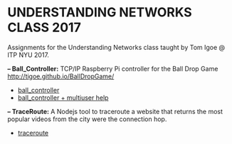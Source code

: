# UNDERSTANDING NETWORKS CLASS 2017

Assignments for the Understanding Networks class taught by Tom Igoe @ ITP NYU 2017.

**– Ball_Controller:**
TCP/IP Raspberry Pi controller for the Ball Drop Game http://tigoe.github.io/BallDropGame/
- [ball_controller](/ball_controller)
- [ball_controller + multiuser help](/ball_controller_firebase)

**– TraceRoute:**
A Nodejs tool to traceroute a website that returns the most popular videos from the city were the connection hop.
- [traceroute](/traceroute)
